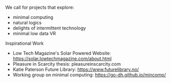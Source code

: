 
We call for projects that explore: 
* minimal computing
* natural logics
* delights of intermittent technology
* minimal low data VR


Inspirational Work
* Low Tech Magazine's Solar Powered Website: https://solar.lowtechmagazine.com/about.html
* Pleasure in Scarcity thesis: pleasureinscarcity.com 
* Katie Paterson Future Library: https://www.futurelibrary.no/
* Working group on minimal computing: https://go-dh.github.io/mincomp/